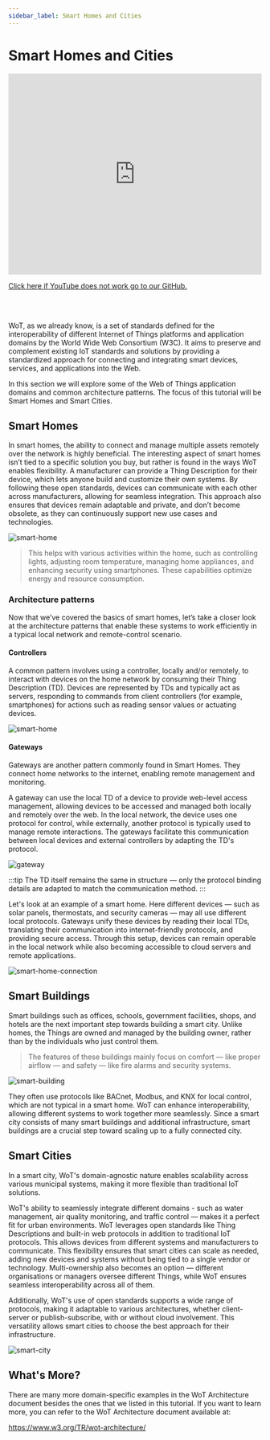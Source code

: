 ```yaml
---
sidebar_label: Smart Homes and Cities
---
```


# Smart Homes and Cities

<iframe width="100%" height="400" src="https://www.youtube.com/embed/XR1vduVPtoA?si=FGshRSPSv95EqSAo" title="YouTube video player" frameborder="0" allow="accelerometer; autoplay; clipboard-write; encrypted-media; gyroscope; picture-in-picture; web-share" referrerpolicy="strict-origin-when-cross-origin" allowfullscreen></iframe>

<a href = "https://github.com/w3c/wot-cg/blob/main/Tutorials/whatiswot/11-Applications_in_Smart_Homes_and_Smart_Cities/11-Applications-in-Smart-Homes-and-Smart-Cities.mp4">Click here if YouTube does not work go to our GitHub.</a>  

<br />
<br />

WoT, as we already know, is a set of standards defined for the interoperability of different Internet of Things platforms and application domains by the World Wide Web Consortium (W3C). It aims to preserve and complement existing IoT standards and solutions by providing a standardized approach for connecting and integrating smart devices, services, and applications into the Web.

In this section we will explore some of the Web of Things application domains and common architecture patterns. The focus of this tutorial will be Smart Homes and Smart Cities.

## Smart Homes

In smart homes, the ability to connect and manage multiple assets remotely over the network is highly beneficial. The interesting aspect of smart homes isn’t tied to a specific solution you buy, but rather is found in the ways WoT enables flexibility. A manufacturer can provide a Thing Description for their device, which lets anyone build and customize their own systems. By following these open standards, devices can communicate with each other across manufacturers, allowing for seamless integration. This approach also ensures that devices remain adaptable and private, and don’t become obsolete, as they can continuously support new use cases and technologies.

![smart-home](/img/10-Application-Domains/smart-homes.png)

> This helps with various activities within the home, such as controlling lights, adjusting room temperature, managing home appliances, and enhancing security using smartphones. These capabilities optimize energy and resource consumption.

### Architecture patterns

Now that we’ve covered the basics of smart homes, let’s take a closer look at the architecture patterns that enable these systems to work efficiently in a typical local network and remote-control scenario.

#### Controllers

A common pattern involves using a controller, locally and/or remotely, to interact with devices on the home network by consuming their Thing Description (TD). Devices are represented by TDs and typically act as servers, responding to commands from client controllers (for example, smartphones) for actions such as reading sensor values or actuating devices.

![smart-home](/img/10-Application-Domains/smart-homes.png)

#### Gateways

Gateways are another pattern commonly found in Smart Homes. They connect home networks to the internet, enabling remote management and monitoring.

A gateway can use the local TD of a device to provide web-level access management, allowing devices to be accessed and managed both locally and remotely over the web. In the local network, the device uses one protocol for control, while externally, another protocol is typically used to manage remote interactions. The gateways facilitate this communication between local devices and external controllers by adapting the TD's protocol.

![gateway](/img/10-Application-Domains/gateway.png)

:::tip
The TD itself remains the same in structure — only the protocol binding details are adapted to match the communication method.
:::

Let's look at an example of a smart home. Here different devices — such as solar panels, thermostats, and security cameras — may all use different local protocols. Gateways unify these devices by reading their local TDs, translating their communication into internet-friendly protocols, and providing secure access. Through this setup, devices can remain operable in the local network while also becoming accessible to cloud servers and remote applications.

![smart-home-connection](/img/10-Application-Domains/smart-home-connection.png)

## Smart Buildings

Smart buildings such as offices, schools, government facilities, shops, and hotels are the next important step towards building a smart city. Unlike homes, the Things are owned and managed by the building owner, rather than by the individuals who just control them.

> The features of these buildings mainly focus on comfort — like proper airflow — and safety — like fire alarms and security systems.

![smart-building](/img/10-Application-Domains/smart-building.png)

They often use protocols like BACnet, Modbus, and KNX for local control, which are not typical in a smart home. WoT can enhance interoperability, allowing different systems to work together more seamlessly. Since a smart city consists of many smart buildings and additional infrastructure, smart buildings are a crucial step toward scaling up to a fully connected city.

## Smart Cities

In a smart city, WoT's domain-agnostic nature enables scalability across various municipal systems, making it more flexible than traditional IoT solutions.

WoT's ability to seamlessly integrate different domains - such as water management, air quality monitoring, and traffic control — makes it a perfect fit for urban environments. WoT leverages open standards like Thing Descriptions and built-in web protocols in addition to traditional IoT protocols. This allows devices from different systems and manufacturers to communicate. This flexibility ensures that smart cities can scale as needed, adding new devices and systems without being tied to a single vendor or technology. Multi-ownership also becomes an option — different organisations or managers oversee different Things, while WoT ensures seamless interoperability across all of them.

Additionally, WoT's use of open standards supports a wide range of protocols, making it adaptable to various architectures, whether client-server or publish-subscribe, with or without cloud involvement. This versatility allows smart cities to choose the best approach for their infrastructure.

![smart-city](/img/10-Application-Domains/smart-city.png)

## What's More?

There are many more domain-specific examples in the WoT Architecture document besides the ones that we listed in this tutorial. If you want to learn more, you can refer to the WoT Architecture document available at:

<https://www.w3.org/TR/wot-architecture/>
